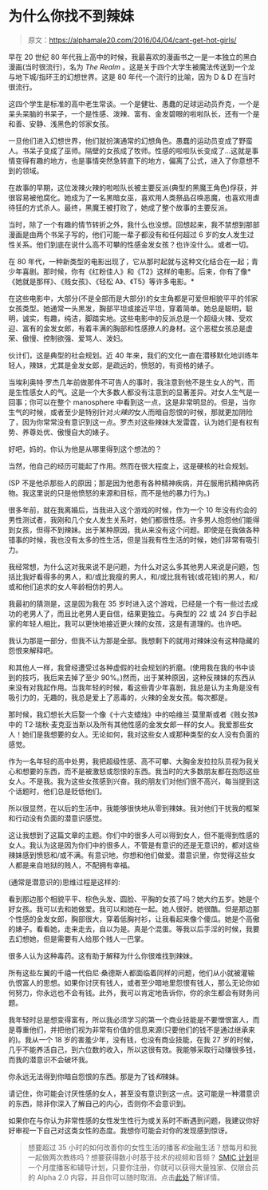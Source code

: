 # 为什么你找不到辣妹

> 原文：<https://alphamale20.com/2016/04/04/cant-get-hot-girls/>

早在 20 世纪 80 年代我上高中的时候，我最喜欢的漫画书之一是一本独立的黑白漫画(当时很流行)，名为 *The Realm* 。这是关于四个大学生被魔法传送到一个龙与地下城/指环王的幻想世界。这是 80 年代一个流行的比喻，因为 D & D 在当时很流行。

这四个学生是标准的高中老生常谈。一个是健壮、愚蠢的足球运动员乔克，一个是呆头呆脑的书呆子，一个是性感、泼辣、富有、金发碧眼的啦啦队长，还有一个是和善、安静、浅黑色的邻家女孩。

一旦他们进入幻想世界，他们就扮演通常的幻想角色。愚蠢的运动员变成了野蛮人。书呆子变成了巫师。隔壁的女孩成了牧师。性感的啦啦队长变成了...这就是事情变得有趣的地方，也是事情突然急转直下的地方，偏离了公式，进入了你意想不到的领域。

在故事的早期，这位泼辣火辣的啦啦队长被主要反派(典型的黑魔王角色)俘获，并很容易被他腐化。她成为了一名黑暗女巫，喜欢用人类祭品召唤恶魔，也喜欢用虐待狂的方式杀人。最终，黑魔王被打败了，她成了整个故事的主要反派。

当时，除了一个有趣的情节转折之外，我什么也没想。回想起来，我不禁想到那部漫画是由两个书呆子写的，他们可能一辈子都没有和任何超过 6 岁的女人发生过性关系。他们到底在说什么高不可攀的性感金发女孩？也许没什么。或者一切。

在 80 年代，一种新类型的电影出现了，它从那时起就与这种文化结合在一起；青少年喜剧。那时候，你有《红粉佳人》和《T2》这样的电影。后来，你有了像*《她就是那样》、《贱女孩》、《轻松 A》、《T5》等许多电影。*

在这些电影中，大部分(不是全部而是大部分)的女主角都是可爱但相貌平平的邻家女孩类型。她通常一头黑发，胸部平坦或接近平坦，穿着简单。她总是聪明，聪明，诚实，有趣，纯洁，脚踏实地。这些电影中的反派总是一个超级火辣、受欢迎、富有的金发女郎，有着丰满的胸部和性感撩人的身材。这个恶棍女孩总是虚荣、傲慢、控制欲强、爱骂人、泼妇。

伙计们，这是典型的社会规划。近 40 年来，我们的文化一直在潜移默化地训练年轻人，辣妹，尤其是金发女郎，是疏远的，愤怒的，有资格的婊子。

当埃利奥特·罗杰几年前做那件不可告人的事时，我注意到他不是生女人的气，而是生性感女人的气。这是一个大多数人都没有注意到的显著差异。对女人生气是一回事；你可以在整个 manosphere 中看到这一点，这是非常明显的。但是，当你生气的时候，或者至少是特别针对*火辣的*女人而暗自怨恨的时候，那就更加阴险了，因为你常常没有意识到这一点。罗杰对这些辣妹大发雷霆，认为她们是有权有势、养尊处优、傲慢自大的婊子。

好吧，妈的。你认为他是从哪里得到这个想法的？

当然，他自己的经历可能起了作用。然而在很大程度上，这是硬核的社会规划。

(SP 不是他杀那些人的原因；那是因为他患有各种精神疾病，并在服用抗精神病药物。我这里说的只是他愤怒的来源和目标，而不是他的暴力行为。)

很多年前，就在我离婚后，当我进入这个游戏的时候，作为一个 10 年没有约会的男性测试者，我刚和几个女人发生关系时，她们都很性感。许多男人抱怨他们能得到女孩，但得不到辣妹。出于某种原因，我从来没有这个问题。即使是在我做各种错事的时候，我也没有太多的性生活，但是当我有性生活的时候，她们非常有吸引力。

我经常想，为什么这对我来说不是问题，为什么对这么多其他男人来说是问题，包括比我好看得多的男人，和/或比我瘦的男人，和/或比我有钱(或花钱)的男人，和/或和他们追求的女人年龄相仿的男人。

我最初的猜测是，这是因为我在 35 岁时进入这个游戏，已经是一个有一些过去成功的老男人了，而且比老男人更自信，结果更独立。与典型的 22 或 24 岁白手起家的年轻人相比，我可以更快地接近更火辣的女孩，这是有道理的。也许吧。

我认为那是一部分，但我不认为那是全部。我想剩下的就用对辣妹没有这种隐藏的怨恨来解释吧。

和其他人一样，我曾经遭受过各种虚假的社会规划的折磨。(使用我在我的书中谈到的技巧，我后来去掉了至少 90%。)然而，出于某种原因，这种反辣妹的东西从来没有对我起作用。当我年轻的时候，看这些青少年喜剧，我总是认为主角是没有吸引力的，无趣的，我总是爱上了恶毒的，火辣的金发女孩。每次都是。

那时候，我幻想长大后娶一个像《十六支蜡烛》中的哈维兰·莫里斯或者《贱女孩》中的 T2·瑞秋·麦克亚当斯以及所有其他性感的金发女郎一样的女人。我爱那些女人！她们是我想要的女人。无论如何，我对这些女人或那种类型的女人没有负面的感觉。

作为一名年轻的高中处男，我把超级性感、高不可攀、大胸金发拉拉队员视为我关心和想要的东西，而不是被激怒或怨恨的东西。我当时的大多数朋友都在抱怨这些女人。不是我。我为这些女孩感到兴奋。我的朋友们对他们很不高兴，每当提到这个话题时，他们总是贬低他们。

所以很显然，在以后的生活中，我能够很快地从零到辣妹。我对他们干扰我的框架和行动没有负面的潜意识感觉。

这让我想到了这篇文章的主题。你们中的很多人可以得到女人，但不能得到性感的女人。我认为这是因为你们中的很多人，不管是有意识的还是无意识的，都对这些辣妹感到愤怒和/或不满。有意识地，你想和他们做爱。潜意识里，你觉得这些女人都是来自地狱的贱人，不配拥有幸福。

(通常是潜意识的)思维过程是这样的:

看到那边那个相貌平平、棕色头发、圆脸、平胸的女孩了吗？她大约五岁。她是个好女孩。我可以去和她做爱。我可以和她在一起。她人很好。她很酷。但是那边那个性感的金发女郎，胸部很大，穿着低胸衬衫，让我看起来像个傻瓜。她是个高傲的婊子。看看她，走来走去，自以为是。真是个混蛋。等我以后手淫的时候，我要去幻想她，但是需要有人给那个贱人一巴掌。

很多人认为这种毒药。这有助于解释为什么你很难找到辣妹。

所有这些左翼的千禧一代伯尼·桑德斯人都面临着同样的问题，他们从小就被灌输仇恨富人的思想。如果你讨厌有钱人，或者至少暗地里怨恨有钱人，那么无论你如何努力，你永远也不会有钱。此外，我可以肯定地告诉你，你的余生都会有财务问题。

我年轻时总是想变得富有，所以我必须学习的第一个商业技能是不要憎恨富人，而是尊重他们，并把他们视为非常有价值的信息来源(只要他们的钱不是通过继承来的)。我从一个 18 岁的害羞少年，没有钱，也没有商业技能，在我 27 岁的时候，几乎不能养活自己，到六位数的收入，所以这很有效。我能够采取行动赚很多钱，而我的潜意识不会破坏我。

你永远无法得到你暗自怨恨的东西。那是为了钱*和*辣妹。

请记住，你可能会讨厌性感的女人，甚至没有意识到这一点。这可能是一种潜意识的东西，除非你深入了解自己的内心，否则你不会意识到。

如果你在与你认为非常性感的女性发生性行为或关系时不断遇到问题，我建议你好好审视一下自己对这类女性的态度。我想你可能会对你的发现感到惊讶。

> 想要超过 35 小时的如何改善你的女性生活的播客*和*金融生活？想每月和我一起做两次教练吗？想要获得数小时基于技术的视频和音频？ [SMIC 计划](https://alphamale20.kartra.com/page/vIL17)是一个月度播客和辅导计划，只要你注册，你就可以获得大量独家、仅限会员的 Alpha 2.0 内容，并且你可以随时取消。点击[此处](https://alphamale20.kartra.com/page/vIL17)了解详情。
> 
> 
